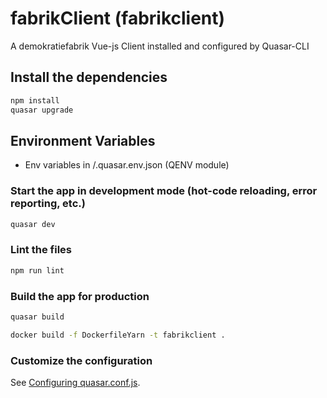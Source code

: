 # fabrikClient (fabrikclient)

A demokratiefabrik Vue-js Client installed and configured by Quasar-CLI

## Install the dependencies
```bash
npm install
quasar upgrade
```

## Environment Variables
- Env variables in /.quasar.env.json (QENV module)

### Start the app in development mode (hot-code reloading, error reporting, etc.)
```bash
quasar dev
```

### Lint the files
```bash
npm run lint
```


### Build the app for production
```bash
quasar build

docker build -f DockerfileYarn -t fabrikclient .

```

### Customize the configuration
See [Configuring quasar.conf.js](https://quasar.dev/quasar-cli/quasar-conf-js).
